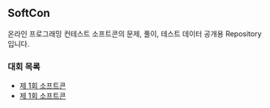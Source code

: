 ## SoftCon

온라인 프로그래밍 컨테스트 소프트콘의 문제, 풀이, 테스트 데이터 공개용 Repository입니다.

### 대회 목록

- [제 1회 소프트콘](1)
- [제 1회 소프트콘](2)
